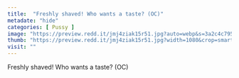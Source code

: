 ```yaml
---
title:  "Freshly shaved! Who wants a taste? (OC)"
metadate: "hide"
categories: [ Pussy ]
image: "https://preview.redd.it/jmj4ziak15r51.jpg?auto=webp&s=3a2c4c7959b3a3f44c4519fc38b43d42b2901791"
thumb: "https://preview.redd.it/jmj4ziak15r51.jpg?width=1080&crop=smart&auto=webp&s=cb2c5bb879993fc6fc6e3c3bde8e0fdc586cab12"
visit: ""
---
```

Freshly shaved! Who wants a taste? (OC)
